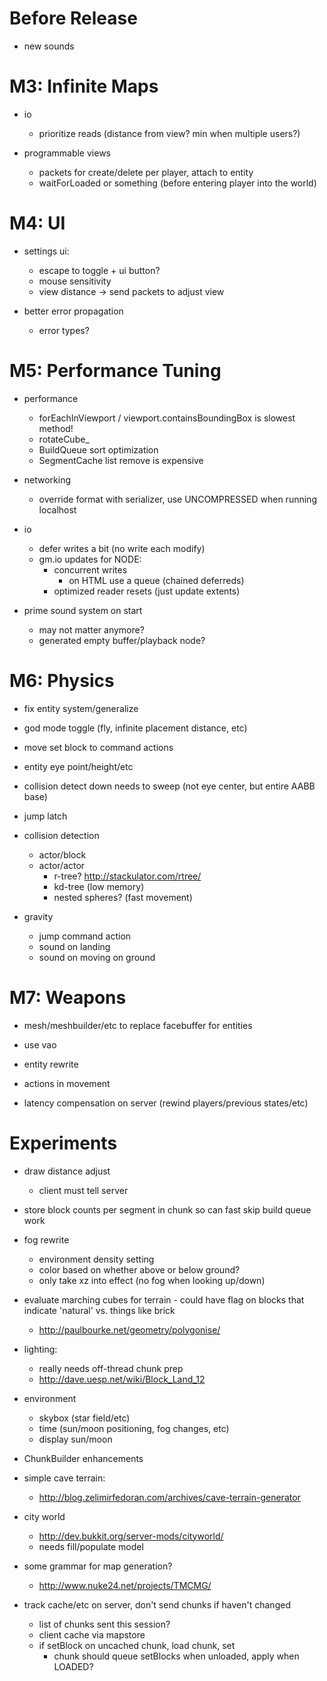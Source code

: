 Before Release
================================================================================

* new sounds

M3: Infinite Maps
================================================================================

* io
    * prioritize reads (distance from view? min when multiple users?)

* programmable views
    * packets for create/delete per player, attach to entity
    * waitForLoaded or something (before entering player into the world)

M4: UI
================================================================================

* settings ui:
    * escape to toggle + ui button?
    * mouse sensitivity
    * view distance -> send packets to adjust view

* better error propagation
    * error types?

M5: Performance Tuning
================================================================================

* performance
    * forEachInViewport / viewport.containsBoundingBox is slowest method!
    * rotateCube_
    * BuildQueue sort optimization
    * SegmentCache list remove is expensive

* networking
    * override format with serializer, use UNCOMPRESSED when running localhost

* io
    * defer writes a bit (no write each modify)
    * gm.io updates for NODE:
        * concurrent writes
            * on HTML use a queue (chained deferreds)
        * optimized reader resets (just update extents)

* prime sound system on start
    * may not matter anymore?
    * generated empty buffer/playback node?

M6: Physics
================================================================================

* fix entity system/generalize

* god mode toggle (fly, infinite placement distance, etc)

* move set block to command actions

* entity eye point/height/etc
* collision detect down needs to sweep (not eye center, but entire AABB base)
* jump latch

* collision detection
    * actor/block
    * actor/actor
        * r-tree? http://stackulator.com/rtree/
        * kd-tree (low memory)
        * nested spheres? (fast movement)

* gravity
    * jump command action
    * sound on landing
    * sound on moving on ground

M7: Weapons
================================================================================

* mesh/meshbuilder/etc to replace facebuffer for entities
* use vao
* entity rewrite

* actions in movement
* latency compensation on server (rewind players/previous states/etc)

Experiments
================================================================================

* draw distance adjust
    * client must tell server
* store block counts per segment in chunk so can fast skip build queue work

* fog rewrite
    * environment density setting
    * color based on whether above or below ground?
    * only take xz into effect (no fog when looking up/down)

* evaluate marching cubes for terrain - could have flag on blocks that indicate
  'natural' vs. things like brick
    * http://paulbourke.net/geometry/polygonise/

* lighting:
    * really needs off-thread chunk prep
    * http://dave.uesp.net/wiki/Block_Land_12

* environment
    * skybox (star field/etc)
    * time (sun/moon positioning, fog changes, etc)
    * display sun/moon

* ChunkBuilder enhancements
* simple cave terrain:
    * http://blog.zelimirfedoran.com/archives/cave-terrain-generator
* city world
    * http://dev.bukkit.org/server-mods/cityworld/
    * needs fill/populate model
* some grammar for map generation?
    * http://www.nuke24.net/projects/TMCMG/

* track cache/etc on server, don't send chunks if haven't changed
    * list of chunks sent this session?
    * client cache via mapstore
    * if setBlock on uncached chunk, load chunk, set
        * chunk should queue setBlocks when unloaded, apply when LOADED?
